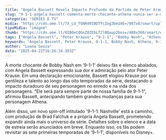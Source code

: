 ```yaml
---
title: "Angela Bassett Revela Impacto Profundo da Partida de Peter Krause em '9-1-1'"
slug: "9-1-1-angela-bassett-comenta-morte-chocante-athena-nunca-ser-a-mesma"
categoria: "SÉRIES E TV"
midia: "https://cdn.ome.lt/7X_LU_fGNR49IBDTYcZog3bm10E=/987x0/smart/uploads/conteudo/fotos/OMELETE_CAPA_-_2025-04-22T123742.558.png"
tipoMidia: "imagem"
thumb: "https://cdn.ome.lt/OIB0eCQGnZ8ZEbLT2lBQaup2bos=/480x360/smart/extras/conteudos/omelete_THUMB_-_2025-04-22T123733.006.png"
tags: ["Angela Bassett", "Peter Krause", "9-1-1", "Bobby Nash", "Athena", "9-1-1: Nashville", "série", "spin-off", "Disney+"]
keywords: "Angela Bassett, Peter Krause, 9-1-1, Bobby Nash, Athena, 9-1-1: Nashville, série, spin-off, Disney+"
author: "Luana Souza"
data: "2025-04-22T16:26:34.303Z"
---
```


A morte chocante de Bobby Nash em '9-1-1' deixou fãs e elenco abalados, com Angela Bassett expressando sua dor e admiração pelo ator Peter Krause. Em uma declaração emocionante, Bassett elogiou Krause por sua gentileza e talento ao longo das oito temporadas da série, destacando o impacto duradouro de seu personagem no enredo e na vida dos personagens. "Ele será para sempre parte de nossa família de 9-1-1", afirmou Bassett, antecipando também grandes mudanças para sua personagem Athena.

Além disso, um novo spin-off intitulado '9-1-1: Nashville' está a caminho, com produção de Brad Falchuk e a própria Angela Bassett, prometendo expandir ainda mais o universo da série. Detalhes sobre o elenco e a data de estreia serão anunciados em breve. Enquanto isso, os fãs podem revisitar as sete primeiras temporadas de '9-1-1', disponíveis no Disney+.